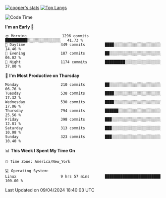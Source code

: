 [![cooper's stats](https://github-readme-stats-l2ak-km2n59e3j-coopjzs-projects.vercel.app/api?username=coopjz&count_private=true)](https://github.com/coopjz/github-readme-stats)
[![Top Langs](https://github-readme-stats-l2ak-km2n59e3j-coopjzs-projects.vercel.app/api/top-langs/?username=coopjz&count_private=true&langs_count=8&layout=compact&&hide=C)](https://github.com/coopjz/github-readme-stats)
<!--START_SECTION:waka-->
![Code Time](http://img.shields.io/badge/Code%20Time-20%20hrs%2011%20mins-blue)

**I'm an Early 🐤** 

```text
🌞 Morning                1296 commits        ██████████░░░░░░░░░░░░░░░   41.73 % 
🌆 Daytime                449 commits         ████░░░░░░░░░░░░░░░░░░░░░   14.46 % 
🌃 Evening                187 commits         ██░░░░░░░░░░░░░░░░░░░░░░░   06.02 % 
🌙 Night                  1174 commits        █████████░░░░░░░░░░░░░░░░   37.80 % 
```
📅 **I'm Most Productive on Thursday** 

```text
Monday                   210 commits         ██░░░░░░░░░░░░░░░░░░░░░░░   06.76 % 
Tuesday                  538 commits         ████░░░░░░░░░░░░░░░░░░░░░   17.32 % 
Wednesday                530 commits         ████░░░░░░░░░░░░░░░░░░░░░   17.06 % 
Thursday                 794 commits         ██████░░░░░░░░░░░░░░░░░░░   25.56 % 
Friday                   398 commits         ███░░░░░░░░░░░░░░░░░░░░░░   12.81 % 
Saturday                 313 commits         ███░░░░░░░░░░░░░░░░░░░░░░   10.08 % 
Sunday                   323 commits         ███░░░░░░░░░░░░░░░░░░░░░░   10.40 % 
```


📊 **This Week I Spent My Time On** 

```text
🕑︎ Time Zone: America/New_York

💻 Operating System: 
Linux                    9 hrs 57 mins       █████████████████████████   100.00 % 
```


 Last Updated on 09/04/2024 18:40:03 UTC
<!--END_SECTION:waka-->
